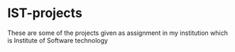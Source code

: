# IST-projects
These are some of the projects given as assignment in my institution which is Institute of Software technology
